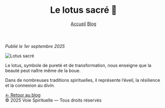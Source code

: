 <!DOCTYPE html>
<html lang="fr">
<head>
  <meta charset="UTF-8">
  <meta name="viewport" content="width=device-width, initial-scale=1.0">
  <title>Le lotus sacré - Blog</title>
  <link rel="stylesheet" href="style.css">
</head>
<body class="blog">
  <header>
    <h1>Le lotus sacré 🌸</h1>
    <nav>
      <a href="index.html">Accueil</a>
      <a href="blog.html">Blog</a>
    </nav>
  </header>

  <section>
    <p><em>Publié le 1er septembre 2025</em></p>
    <img src="https://picsum.photos/seed/lotus/1200/500" alt="Lotus sacré">
    <p>
      Le lotus, symbole de pureté et de transformation, nous enseigne que
      la beauté peut naître même de la boue.
    </p>
    <p>
      Dans de nombreuses traditions spirituelles, il représente l’éveil,
      la résilience et la connexion au divin.
    </p>
    <a href="blog.html" class="btn">← Retour au blog</a>
  </section>

  <footer>
    © 2025 Voie Spirituelle — Tous droits réservés
  </footer>
</body>
</html>
